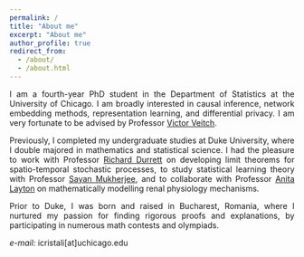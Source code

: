 ```yaml
---
permalink: /
title: "About me"
excerpt: "About me"
author_profile: true
redirect_from: 
  - /about/
  - /about.html
---
```




<p><div style="text-align: justify"> 
I am a fourth-year PhD student in the Department of Statistics at the University of Chicago. I am broadly interested in causal inference, network embedding methods, representation learning, and differential privacy. I am very fortunate to be advised by Professor <a href="http://victorveitch.com">Victor Veitch</a>. 
 </div></p>


<p><div style="text-align: justify"> 
Previously, I completed my undergraduate studies at Duke University, where I double majored in mathematics and statistical science. I had the pleasure to work with Professor <a href="https://services.math.duke.edu/~rtd/">Richard Durrett</a> on developing limit theorems for spatio-temporal stochastic processes, to study statistical learning theory with Professor <a href="https://sayanmuk.github.io">Sayan Mukherjee</a>, and to collaborate with Professor <a href="https://uwaterloo.ca/scholar/a2layton">Anita Layton</a> on mathematically modelling renal physiology mechanisms. 
</div></p>

<p><div style="text-align: justify"> 
Prior to Duke, I was born and raised in Bucharest, Romania, where I nurtured my passion for finding rigorous proofs and explanations, by participating in numerous math contests and olympiads. 
</div></p>

<p><div style="text-align: justify"> 
<i>e-mail:</i> icristali[at]uchicago.edu 
</div></p>



